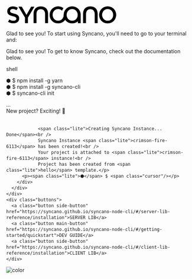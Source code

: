 <!-- _coverpage.md -->

<div class="landing">
  <section class="hero">
  <img width="300px" src="img/syncano-logo.svg" class="syncano-logo"/>
  <p class="mobile-off">
    Glad to see you! To start using Syncano, you'll need to go to your terminal and:
  </p>
  <p class="mobile-on">
    Glad to see you! To get to know Syncano, check out the documentation below.
  </p>
    <div>
      <div id="window">
        <div id="toolbar">
          <div class="top">
            <div id="lights">
              <div class="light red">
              </div>
              <div class="light yellow">
              </div>
              <div class="light green">
              </div>
            </div>
            <div id="title">
              shell
            </div>
          </div>
        </div>
        <div class="terminal-text">
          <p>
            <span class="lite">⬢</span> $ npm install -g yarn<br />
            <span class="lite">⬢</span> $ npm install -g syncano-cli<br />
            <span class="lite">⬢</span> $ syncano-cli init
          </p>
          <p class="cli-output">   ...<br />
                <span class="lite">New project? Exciting! 🎉</span> <br /><br />

                <span class="lite">Creating Syncano Instance... Done</span><br />
                Syncano Instance <span class="lite">crimson-fire-6113</span> has been created!<br />
                Your project is attached to <span class="lite">crimson-fire-6113</span> instance!<br />
                Project has been created from <span class="lite">hello</span> template.</p>
          <p><span class="lite">⬢</span> $ <span class="cursor"/></p>
        </div>
      </div>
    </div>
    <div class="buttons">
      <a class="button side-button" href="https://syncano.github.io/syncano-node-cli/#/server-lib-reference/installation">SERVER LIB</a>
      <a class="button main-button" href="https://syncano.github.io/syncano-node-cli/#/getting-started/quickstart">DEV GUIDE</a>
      <a class="button side-button" href="https://syncano.github.io/syncano-node-cli/#/client-lib-reference/installation">CLIENT LIB</a>
    </div>
  </section>
</div>

![color](#fff)
